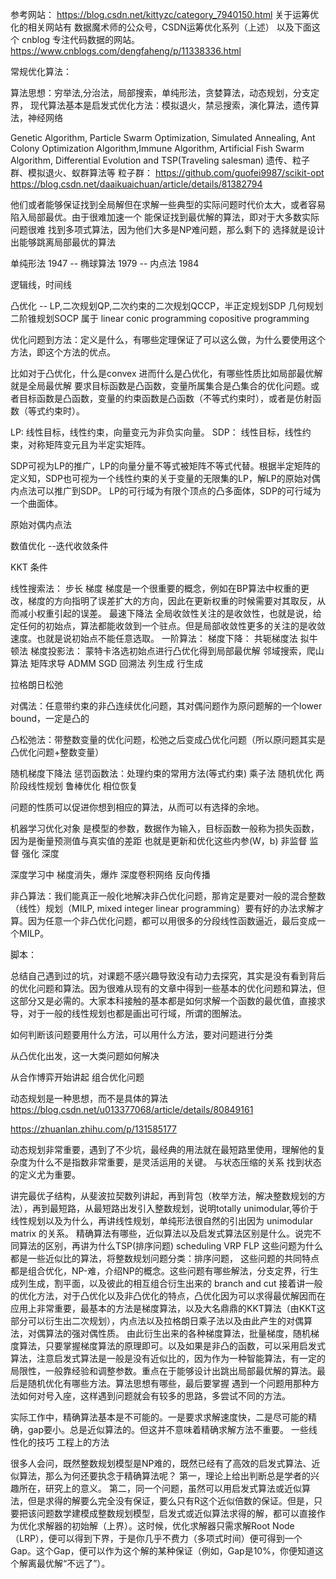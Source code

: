参考网站： https://blog.csdn.net/kittyzc/category_7940150.html
关于运筹优化的相关网站有 数据魔术师的公众号，CSDN运筹优化系列（上述）
以及下面这个 cnblog 专注代码数据的网站。
https://www.cnblogs.com/dengfaheng/p/11338336.html

常规优化算法：

算法思想：穷举法,分治法，局部搜索，单纯形法，贪婪算法，动态规划，分支定界，
现代算法基本是启发式优化方法：模拟退火，禁忌搜索，演化算法，遗传算法，神经网络

Genetic Algorithm, Particle Swarm Optimization, Simulated Annealing, Ant Colony Optimization Algorithm,Immune Algorithm, Artificial Fish Swarm Algorithm, Differential Evolution and TSP(Traveling salesman) 遗传、粒子群、模拟退火、蚁群算法等
粒子群：
https://github.com/guofei9987/scikit-opt
https://blog.csdn.net/daaikuaichuan/article/details/81382794

他们或者能够保证找到全局解但在求解一些典型的实际问题时代价太大，或者容易陷入局部最优。由于很难加速一个
能保证找到最优解的算法，即对于大多数实际问题很难 找到多项式算法，因为他们大多是NP难问题，那么剩下的
选择就是设计出能够跳离局部最优的算法

单纯形法 1947 -- 椭球算法 1979 --  内点法 1984

逻辑线，时间线

凸优化 -- LP,二次规划QP,二次约束的二次规划QCCP，半正定规划SDP 几何规划
二阶锥规划SOCP 属于 linear conic programming
copositive programming

优化问题到方法：定义是什么，有哪些定理保证了可以这么做，为什么要使用这个方法，即这个方法的优点。

比如对于凸优化，什么是convex 进而什么是凸优化，有哪些性质比如局部最优解就是全局最优解
要求目标函数是凸函数，变量所属集合是凸集合的优化问题。或者目标函数是凸函数，变量的约束函数是凸函数（不等式约束时），或者是仿射函数（等式约束时）。

LP:
线性目标，线性约束，向量变元为非负实向量。
SDP： 线性目标，线性约束，对称矩阵变元且为半定实矩阵。

SDP可视为LP的推广，LP的向量分量不等式被矩阵不等式代替。根据半定矩阵的定义知，SDP也可视为一个线性约束的关于变量的无限集的LP，解LP的原始对偶内点法可以推广到SDP。
LP的可行域为有限个顶点的凸多面体，SDP的可行域为一个曲面体。

原始对偶内点法

数值优化  --迭代收敛条件

KKT 条件


线性搜索法： 步长  梯度  梯度是一个很重要的概念，例如在BP算法中权重的更改，梯度的方向指明了误差扩大的方向，因此在更新权重的时候需要对其取反，从而减小权重引起的误差。
最速下降法
全局收敛性关注的是收敛性，也就是说，给定任何的初始点，算法都能收敛到一个驻点。但是局部收敛性更多的关注的是收敛速度。也就是说初始点不能任意选取。
一阶算法：
梯度下降：
共轭梯度法
拟牛顿法
梯度投影法：
蒙特卡洛选初始点进行凸优化得到局部最优解
邻域搜索，爬山算法
矩阵求导
ADMM
SGD
回溯法
列生成 行生成

拉格朗日松弛

对偶法：任意带约束的非凸连续优化问题，其对偶问题作为原问题解的一个lower bound，一定是凸的

凸松弛法：带整数变量的优化问题，松弛之后变成凸优化问题（所以原问题其实是凸优化问题+整数变量）

随机梯度下降法
惩罚函数法：处理约束的常用方法(等式约束)
乘子法
随机优化
两阶段线性规划
鲁棒优化
相位恢复


问题的性质可以促进你想到相应的算法，从而可以有选择的余地。


机器学习优化对象 是模型的参数，数据作为输入，目标函数一般称为损失函数，因为是衡量预测值与真实值的差距 也就是更新和优化这些内参(W，b)
非监督 监督 强化 深度

深度学习中 梯度消失，爆炸
深度卷积网络 反向传播


非凸算法：我们能真正一般化地解决非凸优化问题，那肯定是要对一般的混合整数（线性）规划（MILP, mixed integer linear programming）要有好的办法求解才算。因为任意一个非凸优化问题，都可以用很多的分段线性函数逼近，最后变成一个MILP。


脚本：

总结自己遇到过的坑，对课题不感兴趣导致没有动力去探究，其实是没有看到背后的优化问题和算法。因为很难从现有的文章中得到一些基本的优化问题和算法，但这部分又是必需的。大家本科接触的基本都是如何求解一个函数的最优值，直接求导，对于一般的线性规划也都是画出可行域，所谓的图解法。


如何判断该问题要用什么方法，可以用什么方法，要对问题进行分类

从凸优化出发，这一大类问题如何解决

从合作博弈开始讲起 组合优化问题

动态规划是一种思想，而不是具体的算法
https://blog.csdn.net/u013377068/article/details/80849161

https://zhuanlan.zhihu.com/p/131585177

动态规划非常重要，遇到了不少坑，最经典的用法就在最短路里使用，理解他的复杂度为什么不是指数非常重要，是灵活运用的关键。
与状态压缩的关系  找到状态的定义尤为重要。

讲完最优子结构，从斐波拉契数列讲起，再到背包（枚举方法，解决整数规划的方法），再到最短路，从最短路出发引入整数规划，说明totally unimodular,等价于线性规划以及为什么，再讲线性规划，单纯形法很自然的引出因为 unimodular matrix 的关系。
精确算法有哪些，近似算法以及启发式算法区别是什么。说完不同算法的区别，再讲为什么TSP(排序问题) scheduling VRP FLP 这些问题为什么都是一些近似比的算法，将整数规划问题分类：排序问题，
这些问题的共同特点都是组合优化，NP-难，介绍NP的概念。这些问题有哪些解法，分支定界，行生成列生成，割平面，以及彼此的相互组合衍生出来的 branch and cut
接着讲一般的优化方法，对于凸优化以及非凸优化的特点，凸优化因为可以求得最优解因而在应用上非常重要，最基本的方法是梯度算法，以及大名鼎鼎的KKT算法（由KKT这部分可以衍生出二次规划），内点法以及拉格朗日乘子法以及由此产生的对偶算法，对偶算法的强对偶性质。
由此衍生出来的各种梯度算法，批量梯度，随机梯度算法，只要掌握梯度算法的原理即可。以及如果是非凸的函数，可以采用启发式算法，注意启发式算法是一般是没有近似比的，因为作为一种智能算法，有一定的局限性，一般靠经验和调整参数。重点在于能够设计出跳出局部最优解的算法。最后是随机优化有哪些方法。算法思想有哪些，最后要掌握 遇到一个问题用那种方法如何对号入座，这样遇到问题就会有较多的思路，多尝试不同的方法。


实际工作中，精确算法基本是不可能的。一是要求求解速度快，二是尽可能的精确，gap要小。总是近似算法的。但这并不意味着精确求解方法不重要。
一些线性化的技巧  工程上的方法

很多人会问，既然整数规划模型是NP难的，既然已经有了高效的启发式算法、近似算法，那么为何还要执念于精确算法呢？
第一，理论上给出判断总是学者的兴趣所在，研究上的意义。
第二，同一个问题，虽然可以用启发式算法或近似算法，但是求得的解要么完全没有保证，要么只有R这个近似倍数的保证。但是，只要把该问题数学建模成整数规划模型，启发式或近似算法求得的解，都可以直接作为优化求解器的初始解（上界）。这时候，优化求解器只需求解Root Node（LRP），便可以得到下界，于是你几乎不费力（多项式时间）便可得到一个Gap。这个Gap，便可以作为这个解的某种保证（例如，Gap是10%，你便知道这个解离最优解“不远了”）。

